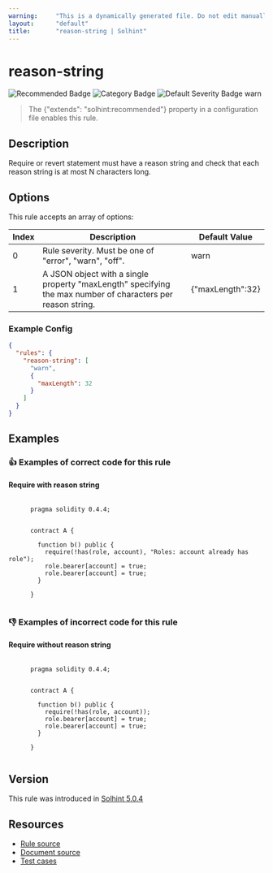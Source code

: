 ```yaml
---
warning:     "This is a dynamically generated file. Do not edit manually."
layout:      "default"
title:       "reason-string | Solhint"
---
```


# reason-string
![Recommended Badge](https://img.shields.io/badge/-Recommended-brightgreen)
![Category Badge](https://img.shields.io/badge/-Best%20Practices%20Rules-informational)
![Default Severity Badge warn](https://img.shields.io/badge/Default%20Severity-warn-yellow)
> The {"extends": "solhint:recommended"} property in a configuration file enables this rule.


## Description
Require or revert statement must have a reason string and check that each reason string is at most N characters long.

## Options
This rule accepts an array of options:

| Index | Description                                                                                                 | Default Value    |
| ----- | ----------------------------------------------------------------------------------------------------------- | ---------------- |
| 0     | Rule severity. Must be one of "error", "warn", "off".                                                       | warn             |
| 1     | A JSON object with a single property "maxLength" specifying the max number of characters per reason string. | {"maxLength":32} |


### Example Config
```json
{
  "rules": {
    "reason-string": [
      "warn",
      {
        "maxLength": 32
      }
    ]
  }
}
```


## Examples
### 👍 Examples of **correct** code for this rule

#### Require with reason string

```solidity

      pragma solidity 0.4.4;
        
        
      contract A {
        
        function b() public {
          require(!has(role, account), "Roles: account already has role");
          role.bearer[account] = true;
          role.bearer[account] = true;
        }
    
      }
    
```

### 👎 Examples of **incorrect** code for this rule

#### Require without reason string

```solidity

      pragma solidity 0.4.4;
        
        
      contract A {
        
        function b() public {
          require(!has(role, account));
          role.bearer[account] = true;
          role.bearer[account] = true;
        }
    
      }
    
```

## Version
This rule was introduced in [Solhint 5.0.4](https://github.com/protofire/solhint/blob/v5.0.4)

## Resources
- [Rule source](https://github.com/protofire/solhint/blob/master/lib/rules/best-practices/reason-string.js)
- [Document source](https://github.com/protofire/solhint/blob/master/docs/rules/best-practices/reason-string.md)
- [Test cases](https://github.com/protofire/solhint/blob/master/test/rules/best-practices/reason-string.js)
